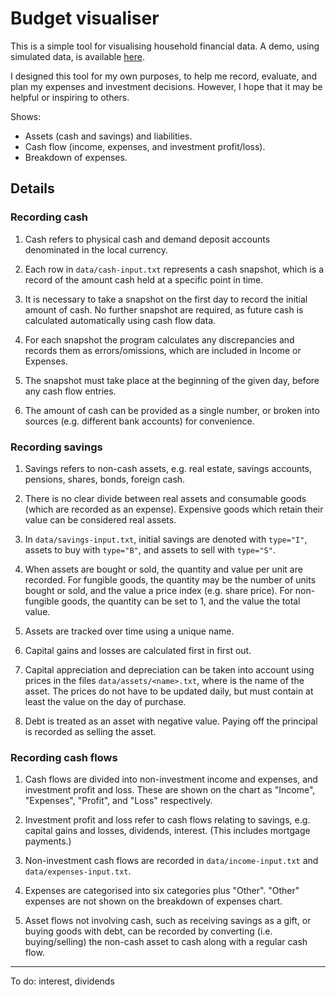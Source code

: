 # Budget visualiser

This is a simple tool for visualising household financial data.
A demo, using simulated data, is available [here](https://tzhg.github.io/cash-flower).

I designed this tool for my own purposes,
to help me record, evaluate, and plan my expenses and investment decisions.
However, I hope that it may be helpful or inspiring to others.

Shows:
- Assets (cash and savings) and liabilities.
- Cash flow (income, expenses, and investment profit/loss).
- Breakdown of expenses.

## Details

### Recording cash

1. Cash refers to physical cash and demand deposit accounts denominated in the local currency.

2. Each row in `data/cash-input.txt` represents a cash snapshot, which is a record of the amount cash held at a specific point in time.

3. It is necessary to take a snapshot on the first day to record the initial amount of cash.
   No further snapshot are required, as future cash is calculated automatically using cash flow data.

4. For each snapshot the program calculates any discrepancies and records them as errors/omissions,
   which are included in Income or Expenses.

5. The snapshot must take place at the beginning of the given day, before any cash flow entries.

6. The amount of cash can be provided as a single number,
   or broken into sources (e.g. different bank accounts) for convenience.

### Recording savings

1. Savings refers to non-cash assets, e.g. real estate, savings accounts, pensions, shares, bonds, foreign cash.

2. There is no clear divide between real assets and consumable goods (which are recorded as an expense).
   Expensive goods which retain their value can be considered real assets.

3. In `data/savings-input.txt`, initial savings are denoted with `type="I"`,
   assets to buy with `type="B"`, and assets to sell with `type="S"`.

4. When assets are bought or sold, the quantity and value per unit are recorded.
   For fungible goods, the quantity may be the number of units bought or sold,
   and the value a price index (e.g. share price).
   For non-fungible goods, the quantity can be set to 1, and the value the total value.

5. Assets are tracked over time using a unique name.

6. Capital gains and losses are calculated first in first out.

7. Capital appreciation and depreciation can be taken into account using prices in the files `data/assets/<name>.txt`,
   where <name> is the name of the asset.
   The prices do not have to be updated daily, but must contain at least the value on the day of purchase.

8. Debt is treated as an asset with negative value. Paying off the principal is recorded as selling the asset.

### Recording cash flows

1. Cash flows are divided into non-investment income and expenses, and investment profit and loss.
   These are shown on the chart as "Income", "Expenses", "Profit", and "Loss" respectively.

2. Investment profit and loss refer to cash flows relating to savings, e.g. capital gains and losses, dividends, interest.
   (This includes mortgage payments.)

3. Non-investment cash flows are recorded in `data/income-input.txt` and `data/expenses-input.txt`.

4. Expenses are categorised into six categories plus "Other".
   "Other" expenses are not shown on the breakdown of expenses chart.

5. Asset flows not involving cash, such as receiving savings as a gift, or buying goods with debt,
   can be recorded by converting (i.e. buying/selling) the non-cash asset to cash
   along with a regular cash flow.

---

To do: interest, dividends
